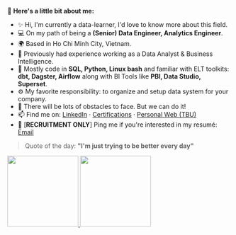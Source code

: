 👋 **Here's a little bit about me:**

- ✨ Hi, I'm currently a data-learner, I'd love to know more about this field.
- 💻 On my path of being a **(Senior) Data Engineer, Analytics Engineer**.
- 🌍 Based in Ho Chi Minh City, Vietnam.
- 💼 Previously had experience working as a Data Analyst & Business Intelligence.
- 🏢 Mostly code in **SQL, Python, Linux bash** and familiar with ELT toolkits: **dbt, Dagster, Airflow** along with BI Tools like **PBI, Data Studio, Superset**.
- ⚙️ My favorite responsibility: to organize and setup data system for your company.
- 💐 There will be lots of obstacles to face. But we can do it!
- 📫 Find me on: [LinkedIn](https://www.linkedin.com/in/hukieetr/) · [Certifications](https://bit.ly/KhoaTranHungPortfolio) · [Personal Web (TBU)](null)
- 📑 [**RECRUITMENT ONLY**] Ping me if you're interested in my resumé: [Email](mailto:danieltran79.work@gmail.com)

> Quote of the day: **"I'm just trying to be better every day"**

<a href="https://github.com/keizatran">
  <img height="160em" src="https://github-readme-stats.vercel.app/api?username=keizatran&show_icons=true&include_all_commits=true&custom_title=GitHub+Stats+Public&theme=vue&rank_icon=github&hide=stars">
  <img height="160em" src="https://github-readme-stats.vercel.app/api/top-langs/?username=keizatran&layout=compact&theme=vue&custom_title=Most+Publicly+Used+Languages">
</a>
